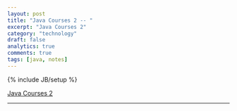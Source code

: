 ```yaml
---
layout: post
title: "Java Courses 2 -- "
excerpt: "Java Courses 2"
category: "technology"
draft: false
analytics: true
comments: true
tags: [java, notes]
---
```

{% include JB/setup %}

[Java Courses 2](https://app.pluralsight.com/library/courses/java2/table-of-contents)

---

